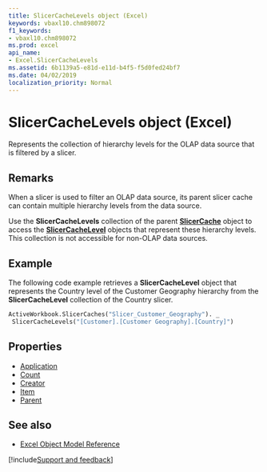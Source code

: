 ```yaml
---
title: SlicerCacheLevels object (Excel)
keywords: vbaxl10.chm898072
f1_keywords:
- vbaxl10.chm898072
ms.prod: excel
api_name:
- Excel.SlicerCacheLevels
ms.assetid: 6b1139a5-e81d-e11d-b4f5-f5d0fed24bf7
ms.date: 04/02/2019
localization_priority: Normal
---
```



# SlicerCacheLevels object (Excel)

Represents the collection of hierarchy levels for the OLAP data source that is filtered by a slicer.


## Remarks

When a slicer is used to filter an OLAP data source, its parent slicer cache can contain multiple hierarchy levels from the data source. 

Use the **SlicerCacheLevels** collection of the parent **[SlicerCache](Excel.SlicerCache.md)** object to access the **[SlicerCacheLevel](Excel.SlicerCacheLevel.md)** objects that represent these hierarchy levels. This collection is not accessible for non-OLAP data sources.


## Example

The following code example retrieves a **SlicerCacheLevel** object that represents the Country level of the Customer Geography hierarchy from the **SlicerCacheLevel** collection of the Country slicer.

```vb
ActiveWorkbook.SlicerCaches("Slicer_Customer_Geography"). _ 
 SlicerCacheLevels("[Customer].[Customer Geography].[Country]")
```

## Properties

- [Application](Excel.SlicerCacheLevels.Application.md)
- [Count](Excel.SlicerCacheLevels.Count.md)
- [Creator](Excel.SlicerCacheLevels.Creator.md)
- [Item](Excel.SlicerCacheLevels.Item.md)
- [Parent](Excel.SlicerCacheLevels.Parent.md)

## See also

- [Excel Object Model Reference](overview/Excel/object-model.md)

[!include[Support and feedback](~/includes/feedback-boilerplate.md)]